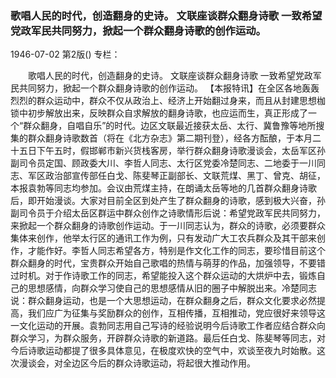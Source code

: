 ### 歌唱人民的时代，创造翻身的史诗。  文联座谈群众翻身诗歌  一致希望党政军民共同努力，掀起一个群众翻身诗歌的创作运动。

1946-07-02
第2版()
专栏：

　　歌唱人民的时代，创造翻身的史诗。
    文联座谈群众翻身诗歌
    一致希望党政军民共同努力，掀起一个群众翻身诗歌的创作运动。
    【本报特讯】在全区各地轰轰烈烈的群众运动中，群众不仅从政治上、经济上开始翻过身来，而且从封建思想枷锁中初步解放出来，反映群众自求解放的翻身诗歌，也应运而生，真正形成了一个“群众翻身，自唱自乐”的时代。边区文联最近接获太岳、太行、冀鲁豫等地所搜集的群众翻身诗歌数首（将在《北方杂志》第二期刊登），经各方酝酿，于本月二十五日下午五时，假邯郸市新兴货栈客房，举行群众翻身诗歌漫谈会，太岳军区孙副司令员定国、顾政委大川、李哲人同志、太行区党委冷楚同志、二地委于一川同志、军区政治部宣传部任白戈、陈斐琴正副部长、文联荒煤、黑丁、曾克、胡征，本报袁勃等同志均参加。会议由荒煤主持，在朗诵太岳等地的几首群众翻身诗歌后，即开始漫谈。大家对目前全区到处产生了群众翻身的诗歌，感到极大兴奋，孙副司令员于介绍太岳区群运中群众创作之诗歌情形后说：希望党政军民共同努力，来掀起一个群众翻身的诗歌创作运动。于一川同志认为，群众的诗歌，必须要群众集体来创作，他举太行区的通讯工作为例，只有发动广大工农兵群众及其干部来创作，才能作好。李哲人同志希望各方，特别是作文化工作的同志，要珍惜目前这个群众翻身的时代，宝贵群众开始自己歌唱的热情与萌芽的作品，加强领导，不要错过时机。对于作诗歌工作的同志，希望能投入这个群众运动的大烘炉中去，锻炼自己的思想感情，向群众学习使自己的思想感情从旧的圈子中解脱出来。冷楚同志说：群众翻身运动，也是一个大思想运动，在群众翻身之后，群众文化要求必然提高，我们应广为征集与奖励群众的创作，互相传播，互相推动，党应很好来领导这一文化运动的开展。袁勃同志用自己写诗的经验说明今后诗歌工作者应结合群众向群众学习，为群众服务，开辟群众诗歌的新道路。最后任白戈、陈斐琴等同志，对今后诗歌运动都提了很多具体意见，在极度欢快的空气中，欢谈至夜九时始散。这次漫谈会，对全边区今后的群众诗歌运动，将起很大推动作用。
